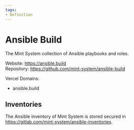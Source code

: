 ```yaml
---
tags:
- Definition
---
```

# Ansible Build

The Mint System collection of Ansible playbooks and roles.

Website: <https://ansible.build>\
Repository: <https://github.com/mint-system/ansible-build>

Vercel Domains:

- ansible.build

## Inventories

The Ansible inventory of Mint System is stored secured in <https://gitlab.com/mint-system/ansible-inventories>.